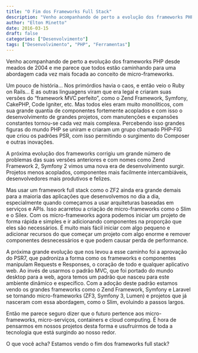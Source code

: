 ```yaml
---
title: "O Fim dos Frameworks Full Stack"
description: "Venho acompanhando de perto a evolução dos frameworks PHP desde meados de 2004 e me parece que todos estão caminhando para uma abordagem..."
author: "Elton Minetto"
date: 2016-03-15
draft: false
categories: ["Desenvolvimento"]
tags: ["Desenvolvimento", "PHP", "Ferramentas"]
---
```


Venho acompanhando de perto a evolução dos frameworks PHP desde meados de 2004 e me parece que todos estão caminhando para uma abordagem cada vez mais focada ao conceito de micro-frameworks.

Um pouco de história… Nos primórdios havia o caos, e então veio o Ruby on Rails… E as outras linguagens viram que era legal e criaram suas versões do “framework MVC perfeito”, como o Zend Framework, Symfony, CakePHP, Code Igniter, etc. Mas todos eles eram muito monolíticos, com sua grande quantia de componentes fortemente acoplados e com isso o desenvolvimento de grandes projetos, com manutenções e expansões constantes tornou-se cada vez mais complexa. Percebendo isso grandes figuras do mundo PHP se uniram e criaram um grupo chamado PHP-FIG que criou os padrões PSR, com isso permitindo o surgimento do Composer e outras inovações.

A próxima evolução dos frameworks corrigiu um grande número de problemas das suas versões anteriores e com nomes como Zend Framework 2, Symfony 2 vimos uma nova era de desenvolvimento surgir. Projetos menos acoplados, componentes mais facilmente intercambiáveis, desenvolvedores mais produtivos e felizes.

Mas usar um framework full stack como o ZF2 ainda era grande demais para a maioria das aplicações que desenvolvemos no dia a dia, especialmente quando começamos a usar arquiteturas baseadas em serviços e APIs. Isso acarretou a criação de micro-frameworks como o Slim e o Silex. Com os micro-frameworks agora podemos iniciar um projeto de forma rápida e simples e ir adicionando componentes na proporção que eles são necessários. É muito mais fácil iniciar com algo pequeno e adicionar recursos do que começar um projeto com algo enorme e remover componentes desnecessários e que podem causar perda de performance.

A próxima grande evolução que nos levou a esse caminho foi a aprovação do PSR7, que padroniza a forma como os frameworks e componentes manipulam Requests e Responses, o coração de todo e qualquer aplicativo web. Ao invés de usarmos o padrão MVC, que foi portado do mundo desktop para a web, agora temos um padrão que nasceu para este ambiente dinâmico e específico. Com a adoção deste padrão estamos vendo os grandes frameworks como o Zend Framework, Symfony e Laravel se tornando micro-frameworks (ZF3, Symfony 3, Lumen) e projetos que já nasceram com essa abordagem, como o Slim, evoluindo a passos largos.

Então me parece seguro dizer que o futuro pertence aos micro-frameworks, micro-serviços, containers e cloud computing. É hora de pensarmos em nossos projetos desta forma e usufruirmos de toda a tecnologia que está surgindo ao nosso redor.

O que você acha? Estamos vendo o fim dos frameworks full stack?
